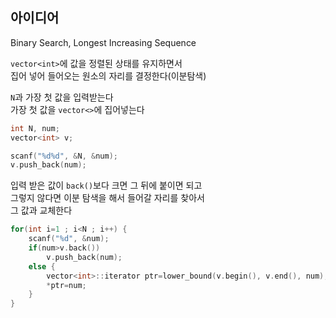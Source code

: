 ## 아이디어
Binary Search, Longest Increasing Sequence  
  
`vector<int>`에 값을 정렬된 상태를 유지하면서  
집어 넣어 들어오는 원소의 자리를 결정한다(이분탐색)  
  
`N`과 가장 첫 값을 입력받는다  
가장 첫 값을 `vector<>`에 집어넣는다
```cpp
int N, num;
vector<int> v;

scanf("%d%d", &N, &num);
v.push_back(num);
```
입력 받은 값이 `back()`보다 크면 그 뒤에 붙이면 되고  
그렇지 않다면 이분 탐색을 해서 들어갈 자리를 찾아서  
그 값과 교체한다
```cpp
for(int i=1 ; i<N ; i++) {
	scanf("%d", &num);
	if(num>v.back())
		v.push_back(num);
	else {
		vector<int>::iterator ptr=lower_bound(v.begin(), v.end(), num);
		*ptr=num;
	}
}
```
